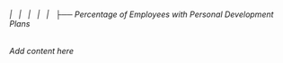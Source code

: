 ###### |   |   |   |   |   ├── Percentage of Employees with Personal Development Plans

*Add content here*